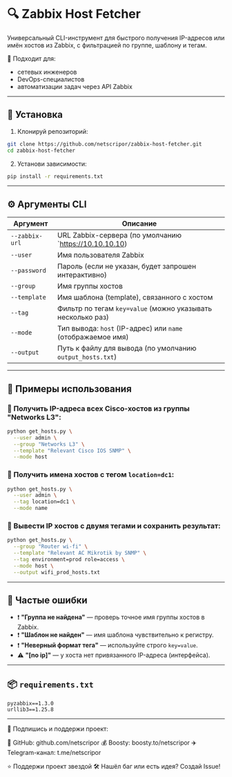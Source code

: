 # 🔍 Zabbix Host Fetcher

Универсальный CLI-инструмент для быстрого получения IP-адресов или имён хостов из Zabbix, с фильтрацией по группе, шаблону и тегам.

📌 Подходит для:
- сетевых инженеров
- DevOps-специалистов
- автоматизации задач через API Zabbix

---

## 🚀 Установка

1. Клонируй репозиторий:
```bash
git clone https://github.com/netscripor/zabbix-host-fetcher.git
cd zabbix-host-fetcher
```

2. Установи зависимости:
```bash
pip install -r requirements.txt
```

---

## ⚙️ Аргументы CLI

| Аргумент         | Описание                                                                 |
|------------------|--------------------------------------------------------------------------|
| `--zabbix-url`   | URL Zabbix-сервера (по умолчанию `https://10.10.10.10)                |
| `--user`         | Имя пользователя Zabbix                                                  |
| `--password`     | Пароль (если не указан, будет запрошен интерактивно)                     |
| `--group`        | Имя группы хостов                                                        |
| `--template`     | Имя шаблона (template), связанного с хостом                              |
| `--tag`          | Фильтр по тегам `key=value` (можно указывать несколько раз)              |
| `--mode`         | Тип вывода: `host` (IP-адрес) или `name` (отображаемое имя)              |
| `--output`       | Путь к файлу для вывода (по умолчанию `output_hosts.txt`)               |

---

## 🧩 Примеры использования

### 🔹 Получить IP-адреса всех Cisco-хостов из группы "Networks L3":
```bash
python get_hosts.py \
  --user admin \
  --group "Networks L3" \
  --template "Relevant Cisco IOS SNMP" \
  --mode host
```

### 🔹 Получить имена хостов с тегом `location=dc1`:
```bash
python get_hosts.py \
  --user admin \
  --tag location=dc1 \
  --mode name
```

### 🔹 Вывести IP хостов с двумя тегами и сохранить результат:
```bash
python get_hosts.py \
  --group "Router wi-fi" \
  --template "Relevant AC Mikrotik by SNMP" \
  --tag environment=prod role=access \
  --mode host \
  --output wifi_prod_hosts.txt
```

---

## 🧯 Частые ошибки

- ❗ **"Группа не найдена"** — проверь точное имя группы хостов в Zabbix.
- ❗ **"Шаблон не найден"** — имя шаблона чувствительно к регистру.
- ❗ **"Неверный формат тега"** — используйте строго `key=value`.
- ⚠ **"[no ip]"** — у хоста нет привязанного IP-адреса (интерфейса).

---

## 📦 `requirements.txt`

```
pyzabbix==1.3.0
urllib3==1.25.8
```

---

📡 Подпишись и поддержи проект:

🔗 GitHub: github.com/netscripor
💰 Boosty: boosty.to/netscripor
✈️ Telegram-канал: t.me/netscripor

⭐️ Поддержи проект звездой
🛠 Нашёл баг или есть идея? Создай Issue!
